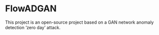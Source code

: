 # FlowADGAN
This project is an open-source project based on a GAN network anomaly detection ‘zero day’ attack.
